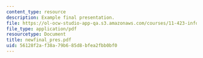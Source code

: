 ```yaml
---
content_type: resource
description: Example final presentation.
file: https://ol-ocw-studio-app-qa.s3.amazonaws.com/courses/11-423-information-and-communication-technologies-in-community-development-spring-2004/56128f2af38a79b685d8bfea2fbb0bf0_newfinal_pres.pdf
file_type: application/pdf
resourcetype: Document
title: newfinal_pres.pdf
uid: 56128f2a-f38a-79b6-85d8-bfea2fbb0bf0
---
```

